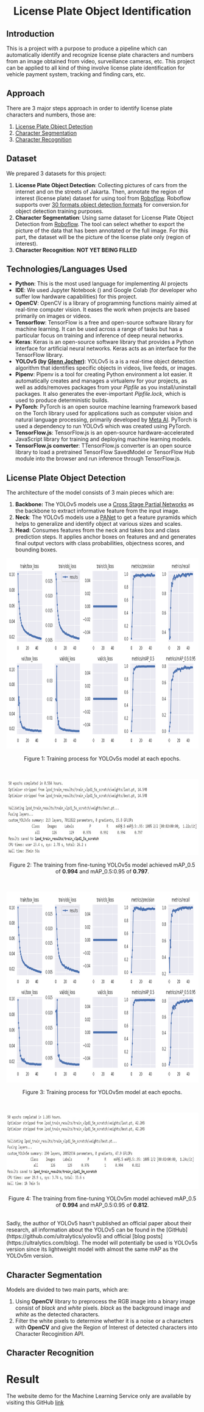 <p align="center">
  <h1 align="center">License Plate Object Identification</h1>
</p>


## Introduction
This is a project with a purpose to produce a pipeline which can automatically identify and recognize license plate characters and numbers from an image obtained from video, surveillance cameras, etc. This project can be applied to all kind of thing involve license plate identification for vehicle payment system, tracking and finding cars, etc.

## Approach
There are 3 major steps approach in order to identify license plate characters and numbers, those are:
1. [License Plate Object Detection](#license-plate-object-detection)
2. [Character Segmentation](#character-segmentation)
3. [Character Recognition](#character-recognition)

## Dataset
We prepared 3 datasets for this project:
1. **License Plate Object Detection**: Collecting pictures of cars from the internet and on the streets of Jakarta. Then, annotate the region of interest (license plate) dataset for using tool from [Roboflow](https://roboflow.com/). Roboflow supports over [30 formats object detection formats](https://roboflow.com/formats) for conversion.for object detection training purposes.
2. **Character Segmentation**: Using same dataset for License Plate Object Detection from [Roboflow](https://roboflow.com/). The tool can select whether to export the picture of the data that has been annotated or the full image. For this part, the dataset will be the picture of the license plate only (region of interest).
3. **Character Recognition**: **NOT YET BEING FILLED** 

## Technologies/Languages Used
- **Python**: This is the most used language for implementing AI projects
- **IDE**: We used Jupyter Notebook () and Google Colab (for developer who suffer  low hardware capabilities) for this project.
- **OpenCV**: OpenCV is a library of programming functions mainly aimed at real-time computer vision. It eases the work when projects are based primarily on images or videos.
- **Tensorflow**: TensorFlow is a free and open-source software library for machine learning. It can be used across a range of tasks but has a particular focus on training and inference of deep neural networks.
- **Keras**: Keras is an open-source software library that provides a Python interface for artificial neural networks. Keras acts as an interface for the TensorFlow library.
- **YOLOv5 (by [Glenn Jocher](https://www.linkedin.com/in/glenn-jocher/))**: YOLOv5 is a is a real-time object detection algorithm that identifies specific objects in videos, live feeds, or images.
- **Pipenv**: Pipenv is a tool for creating Python environment a lot easier. It automatically creates and manages a virtualenv for your projects, as well as adds/removes packages from your *Pipfile* as you install/uninstall packages. It also generates the ever-important *Pipfile.lock*, which is used to produce deterministic builds.
- **PyTorch**: PyTorch is an open source machine learning framework based on the Torch library used for applications such as computer vision and natural language processing, primarily developed by [Meta AI](https://ai.facebook.com/). PyTorch is used a dependency to run YOLOv5 which was created using PyTorch.
- **TensorFlow.js**: TensorFlow.js is an open-source hardware-accelerated JavaScript library for training and deploying machine learning models.
- **TensorFlow.js converter**: TTensorFlow.js converter is an open source library to load a pretrained TensorFlow SavedModel or TensorFlow Hub module into the browser and run inference through TensorFlow.js.

## License Plate Object Detection
The architecture of the model consists of 3 main pieces which are:
1.	**Backbone:** The YOLOv5 models use a [Cross Stage Partial Networks](https://arxiv.org/abs/1911.11929) as the backbone to extract informative feature from the input image. 
2.	**Neck**: The YOLOv5 models use a [PANet](https://arxiv.org/abs/1803.01534) to get a feature pyramids which helps to generalize and identify object at various sizes and scales.
3.	**Head**: Consumes features from the neck and takes box and class prediction steps. It applies anchor boxes on features and and generates final output vectors with class probabilities, objectness scores, and bounding boxes.

<p align="center">
    <img src="license-plate-object-detection/images/train_vlpd1_5s_scratch_metrics.png" alt="Training Result YOLOv5s" height="500">
    <p align="center">
        Figure 1: Training process for YOLOv5s model at each epochs.
    </p>
</p>
<br/>
<p align="center">
    <img src="license-plate-object-detection/images/train_result_yolov5s_scratch.jpg" alt="Training Result YOLOv5s" height="200">
    <p align="center">
        Figure 2: The training from fine-tuning YOLOv5s model achieved mAP_0.5 of <b>0.994</b> and mAP_0.5:0.95 of <b>0.797</b>.
    </p>
</p>
<br/>
<p align="center">
    <img src="license-plate-object-detection/images/train_vlpd1_5m_scratch_metrics.png" alt="Training Result YOLOv5s" height="500">
    <p align="center">
        Figure 3: Training process for YOLOv5m model at each epochs.
    </p>
</p>
<br/>
<p align="center">
    <img src="license-plate-object-detection/images/train_result_yolov5m_scratch.jpg" alt="Training Result YOLOv5m" height="200">
    <p align="center">
        Figure 4: The training from fine-tuning YOLOv5m model achieved mAP_0.5 of <b>0.994</b> and mAP_0.5:0.95 of <b>0.812</b>.
    </p>
</p>
<br/>
Sadly, the author of YOLOv5 hasn't published an official paper about their research, all information about the YOLOv5 can be found in the [GitHub](https://github.com/ultralytics/yolov5) and official [blog posts](https://ultralytics.com/blog). The model will potentially be used is YOLOv5s version since its lightweight model with almost the same mAP as the YOLOv5m version.

## Character Segmentation
Models are divided to two main parts, which are:
1. Using **OpenCV** library to preprocess the RGB image into a binary image consist of *black* and *white* pixels. *black* as the background image and *white* as the detected characters. 
2. Filter the white pixels to determine whether it is a noise or a characters with **OpenCV** and give the Region of Interest of detected characters into Character Recoginition API. 

## Character Recognition

# Result
The website demo for the Machine Learning Service only are available by visiting this GitHub [link](https://github.com/marcellinus-witarsah/VePay-Go-ML-Demo)
